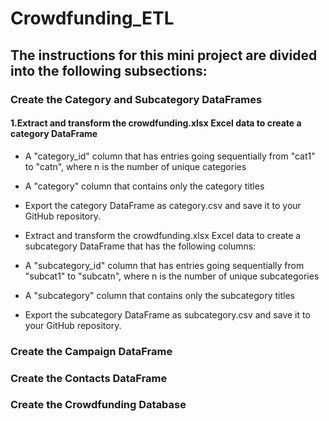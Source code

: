 # Crowdfunding_ETL

## The instructions for this mini project are divided into the following subsections:

### Create the Category and Subcategory DataFrames
#### 1.Extract and transform the crowdfunding.xlsx Excel data to create a category DataFrame 

- A "category_id" column that has entries going sequentially from "cat1" to "catn", where n is the number of unique categories

* A "category" column that contains only the category titles

+ Export the category DataFrame as category.csv and save it to your GitHub repository.

+ Extract and transform the crowdfunding.xlsx Excel data to create a subcategory DataFrame that has the following columns:

+ A "subcategory_id" column that has entries going sequentially from "subcat1" to "subcatn", where n is the number of unique subcategories

+ A "subcategory" column that contains only the subcategory titles

+ Export the subcategory DataFrame as subcategory.csv and save it to your GitHub repository.
   


### Create the Campaign DataFrame
### Create the Contacts DataFrame
### Create the Crowdfunding Database

###
